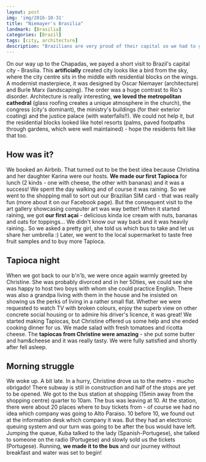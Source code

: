 ```yaml
---
layout: post
img: 'img/2016-10-31'
title: "Niemayer's Brasilia"
landmark: [Brasilia]
categories: [Brazil]
tags: [city, architecture]
description: "Brazilians are very proud of their capital so we had to give a shot... And we had a really good time."
---
```


On our way up to the Chapadas, we payed a short visit to Brazil's capital city - Brasilia. This **artificially** created city looks like a bird from the sky, where the city centre sits in the middle with residential blocks on the wings. A modernist masterpiece, it was designed by Oscar Niemayer (architecture) and Burle Marx (landscaping). The order was a huge contrast to Rio's disorder. Architecture is really interesting, **we loved the metropolitan cathedral** (glass roofing creates a unique atmosphere in the church), the congress (city's dominant), the ministry's buildings (for their exterior coating) and the justice palace (with waterfalls!!). We could not help it, but the residential blocks looked like hotel resorts (palms, paved footpaths through gardens, which were well maintained) - hope the residents felt like that too. 

## How was it?

We booked an Airbnb. That turned out to be the best idea because Christina and her daughter Karina were our hosts. **We made our first Tapioca** for lunch (2 kinds - one with cheese, the other with bananas) and it was a success! We spent the day walking and of course it was raining. So we went to the shopping mall to sort out our Brazilian SIM card - that was really fun (more about it on our Facebook page). But the consequent visit to the art gallery showcasing computer art was way better! When it started raining, we got **our first açai** - delicious kinda ice cream with nuts, bananas and oats for toppings... We didn't know our way back and it was heavily raining.. So we asked a pretty girl, she told us which bus to take and let us share her umbrella :) Later, we went to the local supermarket to taste free fruit samples and to buy more Tapioca. 

## Tapioca night

When we got back to our b'n'b, we were once again warmly greeted by Christine. She was probably divorced and in her 50ties, we could see she was happy to host two boys with whom she could practice English. There was also a grandpa living with them in the house and he insisted on showing us the perks of living in a rather small flat. Whether we were requested to watch TV with broken colours, enjoy the superb view on other concrete social housing or to admire his driver's licence, it was great! We started making Tapiocas, but Christine offered us some help and she ended cooking dinner for us. We made salad with fresh tomatoes and ricotta cheese. The **tapiocas from Christine were amazing** - she put some butter and ham&cheese and it was really tasty. We were fully satisfied and shortly after fell asleep.

## Morning struggle

We woke up. A bit late. In a hurry, Christine drove us to the metro - mucho obrigado! There subway is still in construction and half of the stops are yet to be opened. We got to the bus station at shopping (15min away from the shopping centre) quarter to 10am. The bus was leaving at 10. At the station, there were about 20 places where to buy tickets from - of course we had no idea which company was going to Alto Paraiso. 10 before 10, we found out at the information desk which company it was. But they had an electronic queuing system and our turn was going to be after the bus would have left. Jumping the queue, Kuba talked to the lady (Spanish-Portugese), she talked to someone on the radio (Portugese) and slowly sold us the tickets (Portugese). Running, **we made it to the bus** and our journey without breakfast and water was set to begin!
